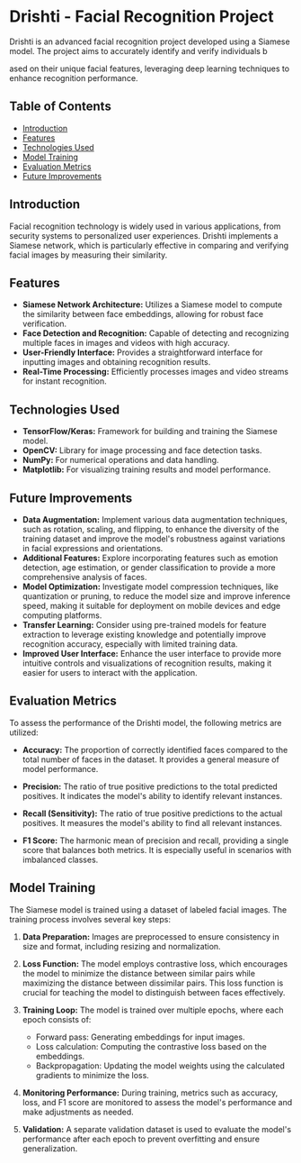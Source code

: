 # Drishti - Facial Recognition Project

Drishti is an advanced facial recognition project developed using a Siamese model. The project aims to accurately identify and verify individuals b



ased on their unique facial features, leveraging deep learning techniques to enhance recognition performance.

## Table of Contents
- [Introduction](#introduction)
- [Features](#features)
- [Technologies Used](#technologies-used)
- [Model Training](#model-training)
- [Evaluation Metrics](#evaluation-metrics)
- [Future Improvements](#future-improvements)

## Introduction
Facial recognition technology is widely used in various applications, from security systems to personalized user experiences. Drishti implements a Siamese network, which is particularly effective in comparing and verifying facial images by measuring their similarity.

## Features
- **Siamese Network Architecture:** Utilizes a Siamese model to compute the similarity between face embeddings, allowing for robust face verification.
- **Face Detection and Recognition:** Capable of detecting and recognizing multiple faces in images and videos with high accuracy.
- **User-Friendly Interface:** Provides a straightforward interface for inputting images and obtaining recognition results.
- **Real-Time Processing:** Efficiently processes images and video streams for instant recognition.

## Technologies Used
- **TensorFlow/Keras:** Framework for building and training the Siamese model.
- **OpenCV:** Library for image processing and face detection tasks.
- **NumPy:** For numerical operations and data handling.
- **Matplotlib:** For visualizing training results and model performance.

## Future Improvements
- **Data Augmentation:** Implement various data augmentation techniques, such as rotation, scaling, and flipping, to enhance the diversity of the training dataset and improve the model's robustness against variations in facial expressions and orientations.
- **Additional Features:** Explore incorporating features such as emotion detection, age estimation, or gender classification to provide a more comprehensive analysis of faces.
- **Model Optimization:** Investigate model compression techniques, like quantization or pruning, to reduce the model size and improve inference speed, making it suitable for deployment on mobile devices and edge computing platforms.
- **Transfer Learning:** Consider using pre-trained models for feature extraction to leverage existing knowledge and potentially improve recognition accuracy, especially with limited training data.
- **Improved User Interface:** Enhance the user interface to provide more intuitive controls and visualizations of recognition results, making it easier for users to interact with the application.

## Evaluation Metrics
To assess the performance of the Drishti model, the following metrics are utilized:

- **Accuracy:** The proportion of correctly identified faces compared to the total number of faces in the dataset. It provides a general measure of model performance.

- **Precision:** The ratio of true positive predictions to the total predicted positives. It indicates the model's ability to identify relevant instances.
  
- **Recall (Sensitivity):** The ratio of true positive predictions to the actual positives. It measures the model's ability to find all relevant instances.

- **F1 Score:** The harmonic mean of precision and recall, providing a single score that balances both metrics. It is especially useful in scenarios with imbalanced classes.

## Model Training
The Siamese model is trained using a dataset of labeled facial images. The training process involves several key steps:

1. **Data Preparation:** Images are preprocessed to ensure consistency in size and format, including resizing and normalization.
  
2. **Loss Function:** The model employs contrastive loss, which encourages the model to minimize the distance between similar pairs while maximizing the distance between dissimilar pairs. This loss function is crucial for teaching the model to distinguish between faces effectively.

3. **Training Loop:** The model is trained over multiple epochs, where each epoch consists of:
   - Forward pass: Generating embeddings for input images.
   - Loss calculation: Computing the contrastive loss based on the embeddings.
   - Backpropagation: Updating the model weights using the calculated gradients to minimize the loss.

4. **Monitoring Performance:** During training, metrics such as accuracy, loss, and F1 score are monitored to assess the model's performance and make adjustments as needed.

5. **Validation:** A separate validation dataset is used to evaluate the model's performance after each epoch to prevent overfitting and ensure generalization.


